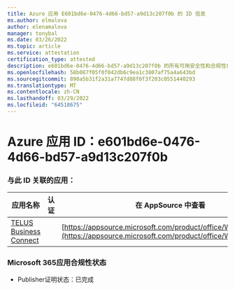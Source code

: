 ```yaml
---
title: Azure 应用 E601bd6e-0476-4d66-bd57-a9d13c207f0b 的 ID 信息
ms.author: elmalova
author: elenamalova
manager: tonybal
ms.date: 03/26/2022
ms.topic: article
ms.service: attestation
certification_type: attested
description: e601bd6e-0476-4d66-bd57-a9d13c207f0b 的所有可用安全性和合规性信息。
ms.openlocfilehash: 58b087f05f0f042db6c9ea1c3807af75a4a643bd
ms.sourcegitcommit: 890a5b31f2a31a7747d88f0f3f203c0551440293
ms.translationtype: MT
ms.contentlocale: zh-CN
ms.lasthandoff: 03/29/2022
ms.locfileid: "64518675"
---
```

# <a name="azure-app-id-e601bd6e-0476-4d66-bd57-a9d13c207f0b"></a>Azure 应用 ID：e601bd6e-0476-4d66-bd57-a9d13c207f0b


### <a name="apps-associated-with-this-id"></a>与此 ID 关联的应用：
| **应用名称** | **认证** | **在 AppSource 中查看** |
|--------------|---------------|-----------------------|
| [TELUS Business Connect](../forward/WA200002300.md) |  | [https://appsource.microsoft.com/product/office/WA200002300](https://appsource.microsoft.com/product/office/WA200002300) |

### <a name="microsoft-365-app-compliance-status"></a>Microsoft 365应用合规性状态
- Publisher证明状态：已完成
